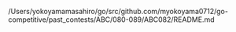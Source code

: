 /Users/yokoyamamasahiro/go/src/github.com/myokoyama0712/go-competitive/past_contests/ABC/080-089/ABC082/README.md